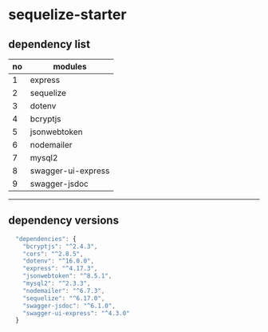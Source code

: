 # sequelize-starter

## dependency list

| no  | modules            |
| --- | ------------------ |
| 1   | express            |
| 2   | sequelize          |
| 3   | dotenv             |
| 4   | bcryptjs           |
| 5   | jsonwebtoken       |
| 6   | nodemailer         |
| 7   | mysql2             |
| 8   | swagger-ui-express |
| 9   | swagger-jsdoc      |

---

## dependency versions

```js
  "dependencies": {
    "bcryptjs": "^2.4.3",
    "cors": "^2.8.5",
    "dotenv": "^16.0.0",
    "express": "^4.17.3",
    "jsonwebtoken": "^8.5.1",
    "mysql2": "^2.3.3",
    "nodemailer": "^6.7.3",
    "sequelize": "^6.17.0",
    "swagger-jsdoc": "^6.1.0",
    "swagger-ui-express": "^4.3.0"
  }
```
